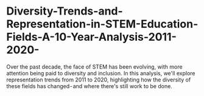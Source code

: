 # Diversity-Trends-and-Representation-in-STEM-Education-Fields-A-10-Year-Analysis-2011-2020-
Over the past decade, the face of STEM has been evolving, with more attention being paid to diversity and inclusion. In this analysis, we'll explore representation trends from 2011 to 2020, highlighting how the diversity of these fields has changed - and where there's still work to be done.
